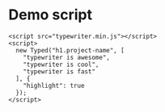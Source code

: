 <script src="typewriter.min.js"></script>
<script>
  new Typed("h1.project-name", [
    "typewriter is awesome",
    "typewriter is cool",
    "typewriter is fast"
  ], {
    "highlight": true
  });
</script>
# Demo script
```
<script src="typewriter.min.js"></script>
<script>
  new Typed("h1.project-name", [
    "typewriter is awesome",
    "typewriter is cool",
    "typewriter is fast"
  ], {
    "highlight": true
  });
</script>
```
